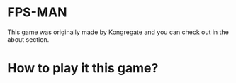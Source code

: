 # FPS-MAN
This game was originally made by Kongregate and you can check out in the about section.
# How to play it this game?
